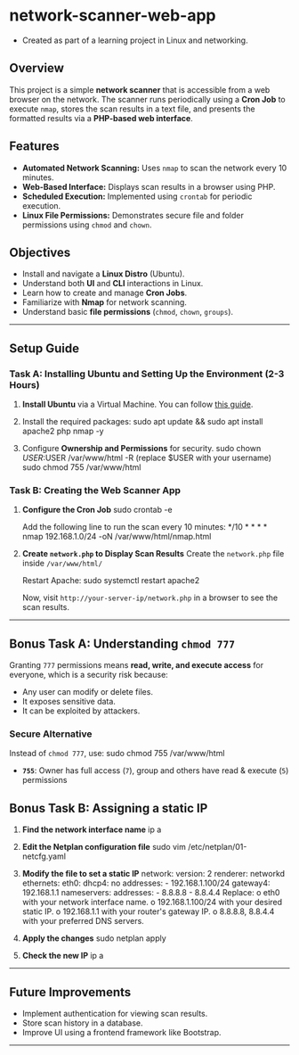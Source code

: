 # network-scanner-web-app
- Created as part of a learning project in Linux and networking.

## Overview
This project is a simple **network scanner** that is accessible from a web browser on the network. The scanner runs periodically using a **Cron Job** to execute `nmap`, stores the scan results in a text file, and presents the formatted results via a **PHP-based web interface**.

## Features
- **Automated Network Scanning:** Uses `nmap` to scan the network every 10 minutes.
- **Web-Based Interface:** Displays scan results in a browser using PHP.
- **Scheduled Execution:** Implemented using `crontab` for periodic execution.
- **Linux File Permissions:** Demonstrates secure file and folder permissions using `chmod` and `chown`.

## Objectives
- Install and navigate a **Linux Distro** (Ubuntu).
- Understand both **UI** and **CLI** interactions in Linux.
- Learn how to create and manage **Cron Jobs**.
- Familiarize with **Nmap** for network scanning.
- Understand basic **file permissions** (`chmod`, `chown`, `groups`).

---

## Setup Guide
### Task A: Installing Ubuntu and Setting Up the Environment (2-3 Hours)
1. **Install Ubuntu** via a Virtual Machine. You can follow [this guide](https://ubuntu.com/tutorials/how-to-run-ubuntu-desktop-on-a-virtual-machine#1-overview).
2. Install the required packages:
   sudo apt update && sudo apt install apache2 php nmap -y
   
3. Configure **Ownership and Permissions** for security.
   sudo chown $USER:$USER /var/www/html -R
   (replace $USER with your username)
   sudo chmod 755 /var/www/html

### Task B: Creating the Web Scanner App
1. **Configure the Cron Job**
   sudo crontab -e

   Add the following line to run the scan every 10 minutes:
   */10 * * * * nmap 192.168.1.0/24 -oN /var/www/html/nmap.html

2. **Create `network.php` to Display Scan Results**
   Create the `network.php` file inside `/var/www/html/`

   Restart Apache:
   sudo systemctl restart apache2

   Now, visit `http://your-server-ip/network.php` in a browser to see the scan results.

---

## Bonus Task A: Understanding `chmod 777`
Granting `777` permissions means **read, write, and execute access** for everyone, which is a security risk because:
- Any user can modify or delete files.
- It exposes sensitive data.
- It can be exploited by attackers.

### **Secure Alternative**
Instead of `chmod 777`, use:
sudo chmod 755 /var/www/html

- **`755`**: Owner has full access (`7`), group and others have read & execute (`5`) permissions

## Bonus Task B: Assigning a static IP
1.	**Find the network interface name**
   ip a

2.	**Edit the Netplan configuration file**
   sudo vim /etc/netplan/01-netcfg.yaml
   
3.	**Modify the file to set a static IP**
   network:
     version: 2
     renderer: networkd
     ethernets:
       eth0:
         dhcp4: no
         addresses:
           - 192.168.1.100/24
         gateway4: 192.168.1.1
         nameservers:
           addresses:
             - 8.8.8.8
             - 8.8.4.4
   Replace:
   o	eth0 with your network interface name.
   o	192.168.1.100/24 with your desired static IP.
   o	192.168.1.1 with your router's gateway IP.
   o	8.8.8.8, 8.8.4.4 with your preferred DNS servers.
  	
5.	**Apply the changes**
   sudo netplan apply

6. **Check the new IP**
   ip a

---

## Future Improvements
- Implement authentication for viewing scan results.
- Store scan history in a database.
- Improve UI using a frontend framework like Bootstrap.

---
